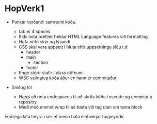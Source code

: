 # HopVerk1


* Punkar varðandi samræmi kóða.
	* tab er 4 spaces
	* Ekki nota prettier heldur HTML Language features við formatting
	* Hafa nöfn skýr og lýsandi
	* CSS skal vera uppsett í hluta eftir uppsetningu síðu t.d
		* header
		* main
			* section
		* footer
	* Engir stórir stafir í class nöfnum
	* W3C validatea kóða áður en hann er commitaður.

* Sniðug tól
	* Hægt að nota codespaces til að skrifa kóða í vscode og commita á repositry
	* Mæli með emmet wrap til að bæta við tag utan um texta block

Endilega láta heyra í sér ef menn hafa einhverjar hugmyndir.
